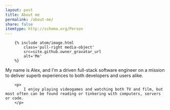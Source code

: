 ```yaml
---
layout: post
title: About me
permalink: /about-me/
share: false
itemtype: http://schema.org/Person
---
```


<div class="media">
        
        {% include atom/image.html
            class='pull-right media-object'
            src=site.github.owner_gravatar_url
            alt='Me'
        %}

   <div class="media-body">
        <p>
            My name is Alex, and I'm a driven full-stack software engineer on a mission to deliver superb experiences to both developers and users alike.
        </p>

        <p>
            I enjoy playing videogames and watching both TV and film, but most often can be found reading or tinkering with computers, servers or code.
        </p>
   </div>
</div>